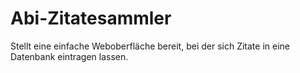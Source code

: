 # Abi-Zitatesammler
Stellt eine einfache Weboberfläche bereit, bei der sich Zitate in eine Datenbank eintragen lassen.